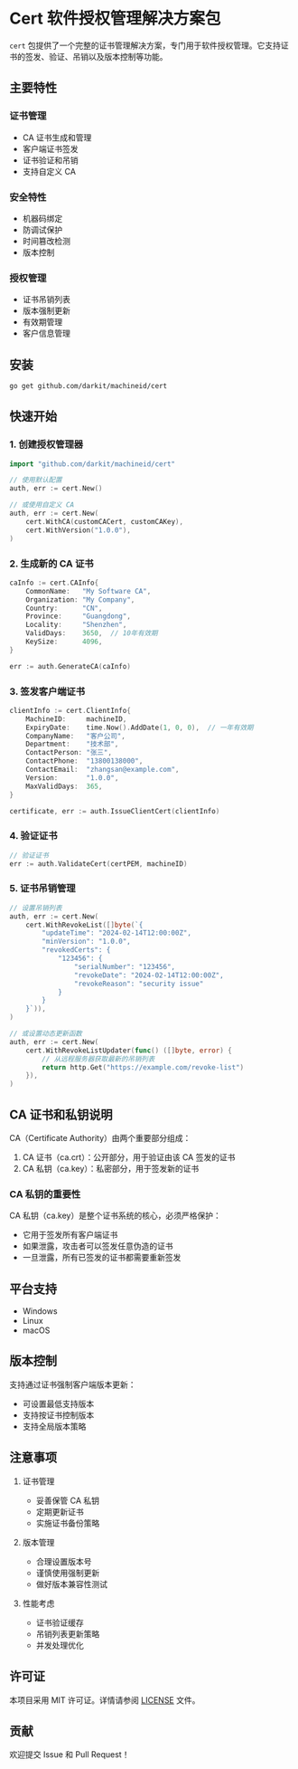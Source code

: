 # Cert 软件授权管理解决方案包

`cert` 包提供了一个完整的证书管理解决方案，专门用于软件授权管理。它支持证书的签发、验证、吊销以及版本控制等功能。

## 主要特性

### 证书管理
- CA 证书生成和管理
- 客户端证书签发
- 证书验证和吊销
- 支持自定义 CA

### 安全特性
- 机器码绑定
- 防调试保护
- 时间篡改检测
- 版本控制

### 授权管理
- 证书吊销列表
- 版本强制更新
- 有效期管理
- 客户信息管理

## 安装

```bash
go get github.com/darkit/machineid/cert
```

## 快速开始

### 1. 创建授权管理器

```go
import "github.com/darkit/machineid/cert"

// 使用默认配置
auth, err := cert.New()

// 或使用自定义 CA
auth, err := cert.New(
    cert.WithCA(customCACert, customCAKey),
    cert.WithVersion("1.0.0"),
)
```

### 2. 生成新的 CA 证书

```go
caInfo := cert.CAInfo{
    CommonName:   "My Software CA",
    Organization: "My Company",
    Country:      "CN",
    Province:     "Guangdong",
    Locality:     "Shenzhen",
    ValidDays:    3650,  // 10年有效期
    KeySize:      4096,
}

err := auth.GenerateCA(caInfo)
```

### 3. 签发客户端证书

```go
clientInfo := cert.ClientInfo{
    MachineID:     machineID,
    ExpiryDate:    time.Now().AddDate(1, 0, 0),  // 一年有效期
    CompanyName:   "客户公司",
    Department:    "技术部",
    ContactPerson: "张三",
    ContactPhone:  "13800138000",
    ContactEmail:  "zhangsan@example.com",
    Version:       "1.0.0",
    MaxValidDays:  365,
}

certificate, err := auth.IssueClientCert(clientInfo)
```

### 4. 验证证书

```go
// 验证证书
err := auth.ValidateCert(certPEM, machineID)
```

### 5. 证书吊销管理

```go
// 设置吊销列表
auth, err := cert.New(
    cert.WithRevokeList([]byte(`{
        "updateTime": "2024-02-14T12:00:00Z",
        "minVersion": "1.0.0",
        "revokedCerts": {
            "123456": {
                "serialNumber": "123456",
                "revokeDate": "2024-02-14T12:00:00Z",
                "revokeReason": "security issue"
            }
        }
    }`)),
)

// 或设置动态更新函数
auth, err := cert.New(
    cert.WithRevokeListUpdater(func() ([]byte, error) {
        // 从远程服务器获取最新的吊销列表
        return http.Get("https://example.com/revoke-list")
    }),
)
```

## CA 证书和私钥说明

CA（Certificate Authority）由两个重要部分组成：
1. CA 证书（ca.crt）：公开部分，用于验证由该 CA 签发的证书
2. CA 私钥（ca.key）：私密部分，用于签发新的证书

### CA 私钥的重要性

CA 私钥（ca.key）是整个证书系统的核心，必须严格保护：
- 它用于签发所有客户端证书
- 如果泄露，攻击者可以签发任意伪造的证书
- 一旦泄露，所有已签发的证书都需要重新签发

## 平台支持

- Windows
- Linux
- macOS

## 版本控制

支持通过证书强制客户端版本更新：
- 可设置最低支持版本
- 支持按证书控制版本
- 支持全局版本策略

## 注意事项

1. 证书管理
   - 妥善保管 CA 私钥
   - 定期更新证书
   - 实施证书备份策略

2. 版本管理
   - 合理设置版本号
   - 谨慎使用强制更新
   - 做好版本兼容性测试

3. 性能考虑
   - 证书验证缓存
   - 吊销列表更新策略
   - 并发处理优化

## 许可证

本项目采用 MIT 许可证。详情请参阅 [LICENSE](LICENSE) 文件。

## 贡献

欢迎提交 Issue 和 Pull Request！